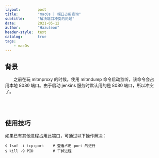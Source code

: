 ```yaml
---
layout:        post
title:         "macOs | 端口占用查询"
subtitle:      "解决端口冲突的问题"
date:          2021-05-12
author:        "Haauleon"
header-style:  text
catalog:       true
tags:
    - macOs
---
```


## 背景
&emsp;&emsp;之前在玩 mitmproxy 的时候，使用 mitmdump 命令启动监听，该命令会占用本地 8080 端口。由于启动 jenkins 服务时默认用的是 8080 端口，所以冲突了。          

<br><br>

## 使用技巧
如果已有其他进程占用此端口，可通过以下操作解决：         

```
$ lsof -i tcp:port    # 查看占用 port 的进行
$ kill -9 PID         # 干掉进程
```
